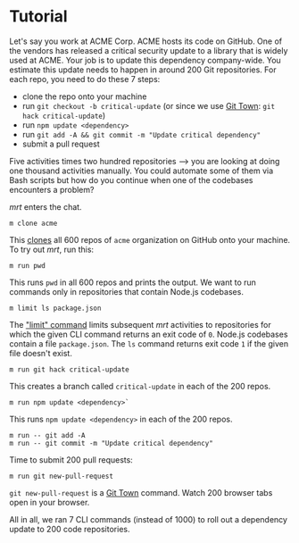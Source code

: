# Tutorial

Let's say you work at ACME Corp. ACME hosts its code on GitHub. One of the
vendors has released a critical security update to a library that is widely used
at ACME. Your job is to update this dependency company-wide. You estimate this
update needs to happen in around 200 Git repositories. For each repo, you need
to do these 7 steps:

- clone the repo onto your machine
- run `git checkout -b critical-update` (or since we use
  [Git Town](https://www.git-town.com): `git hack critical-update`)
- run `npm update <dependency>`
- run `git add -A && git commit -m "Update critical dependency"`
- submit a pull request

Five activities times two hundred repositories --> you are looking at doing one
thousand activities manually. You could automate some of them via Bash scripts
but how do you continue when one of the codebases encounters a problem?

_mrt_ enters the chat.

```
m clone acme
```

This [clones](documentation/clone.md) all 600 repos of `acme` organization on
GitHub onto your machine. To try out _mrt_, run this:

```
m run pwd
```

This runs `pwd` in all 600 repos and prints the output. We want to run commands
only in repositories that contain Node.js codebases.

```
m limit ls package.json
```

The ["limit" command](documentation/limit.md) limits subsequent _mrt_ activities
to repositories for which the given CLI command returns an exit code of `0`.
Node.js codebases contain a file `package.json`. The `ls` command returns exit
code `1` if the given file doesn't exist.

```
m run git hack critical-update
```

This creates a branch called `critical-update` in each of the 200 repos.

```
m run npm update <dependency>`
```

This runs `npm update <dependency>` in each of the 200 repos.

```
m run -- git add -A
m run -- git commit -m "Update critical dependency"
```

Time to submit 200 pull requests:

```
m run git new-pull-request
```

`git new-pull-request` is a [Git Town](https://www.git-town.com) command. Watch
200 browser tabs open in your browser.

All in all, we ran 7 CLI commands (instead of 1000) to roll out a dependency
update to 200 code repositories.

